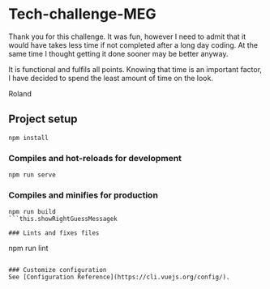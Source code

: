 # Tech-challenge-MEG

Thank you for this challenge. It was fun, however I need to admit that it would have takes less time if not completed after a long day coding. At the same time I thought getting it done sooner may be better anyway. 

It is functional and fulfils all points.
Knowing that time is an important factor, I have decided to spend the least amount of time on the look.

Roland

## Project setup
```
npm install
```

### Compiles and hot-reloads for development
```
npm run serve
```

### Compiles and minifies for production
```
npm run build
```this.showRightGuessMessagek

### Lints and fixes files
```
npm run lint
```

### Customize configuration
See [Configuration Reference](https://cli.vuejs.org/config/).
